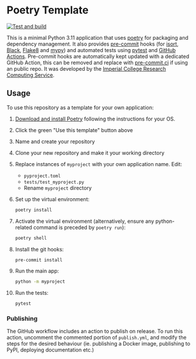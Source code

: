 # Poetry Template

[![Test and build](https://github.com/ImperialCollegeLondon/poetry_template_2/actions/workflows/ci.yml/badge.svg)](https://github.com/ImperialCollegeLondon/poetry_template_2/actions/workflows/ci.yml)

This is a minimal Python 3.11 application that uses [poetry](https://python-poetry.org) for packaging and dependency management. It also provides [pre-commit](https://pre-commit.com/) hooks (for [isort](https://pycqa.github.io/isort/), [Black](https://black.readthedocs.io/en/stable/), [Flake8](https://flake8.pycqa.org/en/latest/) and [mypy](https://mypy.readthedocs.io/en/stable/)) and automated tests using [pytest](https://pytest.org/) and [GitHub Actions](https://github.com/features/actions). Pre-commit hooks are automatically kept updated with a dedicated GitHub Action, this can be removed and replace with [pre-commit.ci](https://pre-commit.ci) if using an public repo. It was developed by the [Imperial College Research Computing Service](https://www.imperial.ac.uk/admin-services/ict/self-service/research-support/rcs/).

## Usage

To use this repository as a template for your own application:

1. [Download and install Poetry](https://python-poetry.org/docs/#installation) following the instructions for your OS.
2. Click the green "Use this template" button above
3. Name and create your repository
4. Clone your new repository and make it your working directory
5. Replace instances of `myproject` with your own application name. Edit:
   - `pyproject.toml`
   - `tests/test_myproject.py`
   - Rename `myproject` directory
6. Set up the virtual environment:

   ```bash
   poetry install
   ```

7. Activate the virtual environment (alternatively, ensure any python-related command is preceded by `poetry run`):

   ```bash
   poetry shell
   ```

8. Install the git hooks:

   ```bash
   pre-commit install
   ```

9. Run the main app:

   ```bash
   python -m myproject
   ```

10. Run the tests:

    ```bash
    pytest
    ```

### Publishing

The GitHub workflow includes an action to publish on release.
To run this action, uncomment the commented portion of `publish.yml`, and modify the steps for the desired behaviour (ie. publishing a Docker image, publishing to PyPI, deploying documentation etc.)
